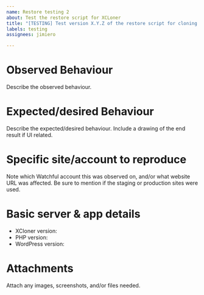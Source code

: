 ```yaml
---
name: Restore testing 2
about: Test the restore script for XCLoner
title: "[TESTING] Test version X.Y.Z of the restore script for cloning to a new site."
labels: testing
assignees: jimiero

---
```


# Observed Behaviour
Describe the observed behaviour.

# Expected/desired Behaviour
Describe the expected/desired behaviour. Include a drawing of the end result if UI related.

# Specific site/account to reproduce
Note which Watchful account this was observed on, and/or what website URL was affected. Be sure to mention if the staging or production sites were used.

# Basic server & app details
 - XCloner version: 
 - PHP version:
 - WordPress version:

# Attachments
Attach any images, screenshots, and/or files needed.

